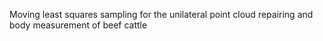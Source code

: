 Moving least squares sampling for the unilateral point cloud repairing and body measurement of beef cattle
